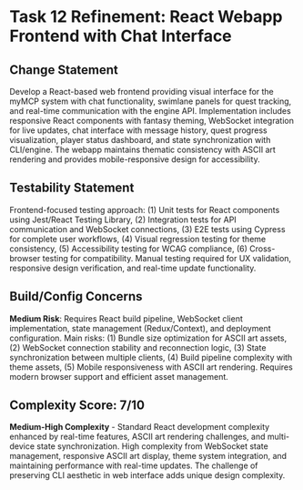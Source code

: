 # Task 12 Refinement: React Webapp Frontend with Chat Interface

## Change Statement
Develop a React-based web frontend providing visual interface for the myMCP system with chat functionality, swimlane panels for quest tracking, and real-time communication with the engine API. Implementation includes responsive React components with fantasy theming, WebSocket integration for live updates, chat interface with message history, quest progress visualization, player status dashboard, and state synchronization with CLI/engine. The webapp maintains thematic consistency with ASCII art rendering and provides mobile-responsive design for accessibility.

## Testability Statement
Frontend-focused testing approach: (1) Unit tests for React components using Jest/React Testing Library, (2) Integration tests for API communication and WebSocket connections, (3) E2E tests using Cypress for complete user workflows, (4) Visual regression testing for theme consistency, (5) Accessibility testing for WCAG compliance, (6) Cross-browser testing for compatibility. Manual testing required for UX validation, responsive design verification, and real-time update functionality.

## Build/Config Concerns
**Medium Risk**: Requires React build pipeline, WebSocket client implementation, state management (Redux/Context), and deployment configuration. Main risks: (1) Bundle size optimization for ASCII art assets, (2) WebSocket connection stability and reconnection logic, (3) State synchronization between multiple clients, (4) Build pipeline complexity with theme assets, (5) Mobile responsiveness with ASCII art rendering. Requires modern browser support and efficient asset management.

## Complexity Score: 7/10
**Medium-High Complexity** - Standard React development complexity enhanced by real-time features, ASCII art rendering challenges, and multi-device state synchronization. High complexity from WebSocket state management, responsive ASCII art display, theme system integration, and maintaining performance with real-time updates. The challenge of preserving CLI aesthetic in web interface adds unique design complexity.